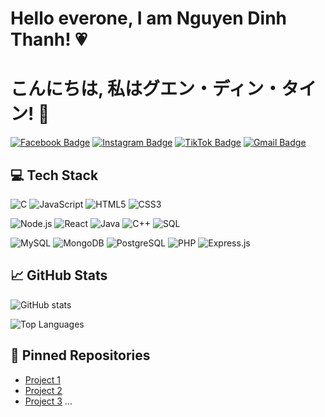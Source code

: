 # **Hello everone, I am Nguyen Dinh Thanh!** 💗
# こんにちは, 私はグエン・ディン・タイン! 👋

[![Facebook Badge](https://img.shields.io/badge/-Đìnhh_Thànhh-blue?style=flat-square&logo=Facebook&logoColor=white&link=https://www.facebook.com/profile.php?id=100080621702325)](https://www.facebook.com/profile.php?id=100080621702325)
[![Instagram Badge](https://img.shields.io/badge/-Instagram-E4405F?style=flat-square&logo=Instagram&logoColor=white&link=https://www.instagram.com/_dtks.luv_/)](https://www.instagram.com/_dtks.luv_/)
[![TikTok Badge](https://img.shields.io/badge/-TikTok-000000?style=flat-square&logo=TikTok&logoColor=white&link=https://www.tiktok.com/@dinhhthanhh_luv)](https://www.tiktok.com/@dinhhthanhh_luv)
[![Gmail Badge](https://img.shields.io/badge/-dinhhthanhhlove@gmail.com-c14438?style=flat-square&logo=Gmail&logoColor=white&link=mailto:dinhhthanhhlove@gmail.com)](mailto:dinhhthanhhlove@gmail.com)

## 💻 Tech Stack
![C](https://img.shields.io/badge/-C-00599C?style=flat-square&logo=c)
![JavaScript](https://img.shields.io/badge/-JavaScript-F7DF1E?style=flat-square&logo=javascript)
![HTML5](https://img.shields.io/badge/-HTML5-E34F26?style=flat-square&logo=html5&logoColor=white)
![CSS3](https://img.shields.io/badge/-CSS3-1572B6?style=flat-square&logo=css3)

![Node.js](https://img.shields.io/badge/Node.js-339933?style=for-the-badge&logo=nodedotjs&logoColor=white)
![React](https://img.shields.io/badge/React-20232A?style=for-the-badge&logo=react&logoColor=61DAFB)
![Java](https://img.shields.io/badge/Java-ED8B00?style=for-the-badge&logo=java&logoColor=white)
![C++](https://img.shields.io/badge/C++-00599C?style=for-the-badge&logo=cplusplus&logoColor=white)
![SQL](https://img.shields.io/badge/SQL-003B57?style=for-the-badge&logo=postgresql&logoColor=white)

![MySQL](https://img.shields.io/badge/MySQL-4479A1?style=for-the-badge&logo=mysql&logoColor=white)
![MongoDB](https://img.shields.io/badge/MongoDB-4EA94B?style=for-the-badge&logo=mongodb&logoColor=white)
![PostgreSQL](https://img.shields.io/badge/PostgreSQL-316192?style=for-the-badge&logo=postgresql&logoColor=white)
![PHP](https://img.shields.io/badge/PHP-777BB4?style=for-the-badge&logo=php&logoColor=white)
![Express.js](https://img.shields.io/badge/Express.js-404D59?style=for-the-badge)


## 📈 GitHub Stats

![GitHub stats](https://github-readme-stats.vercel.app/api?username=dinhhthanhh&show_icons=true&theme=radical)

![Top Languages](https://github-readme-stats.vercel.app/api/top-langs/?username=dinhhthanhh&theme=radical&layout=compact)

## 📌 Pinned Repositories
- [Project 1]([https://github.com/yourusername/project1](https://github.com/dinhhthanhh/backEndFirst.git))
- [Project 2]([https://github.com/yourusername/project2](https://github.com/dinhhthanhh/TTUD.git))
- [Project 3](https://github.com/dinhhthanhh/OOP-LAB_LTHDT.git)
...

